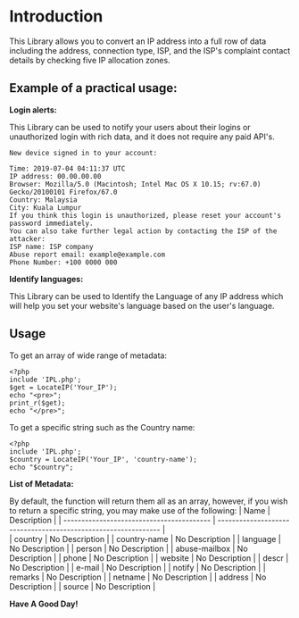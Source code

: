 # Introduction

This Library allows you to convert an IP address into a full row of data including the address, connection type, ISP, and the ISP's complaint contact details by checking five IP allocation zones.

Example of a practical usage:
------------------------------------------
**Login alerts:**

This Library can be used to notify your users about their logins or unauthorized login with rich data, and it does not require any paid API's.

```
New device signed in to your account:

Time: 2019-07-04 04:11:37 UTC
IP address: 00.00.00.00
Browser: Mozilla/5.0 (Macintosh; Intel Mac OS X 10.15; rv:67.0) Gecko/20100101 Firefox/67.0
Country: Malaysia
City: Kuala Lumpur
If you think this login is unauthorized, please reset your account's password immediately. 
You can also take further legal action by contacting the ISP of the attacker:
ISP name: ISP company
Abuse report email: example@example.com
Phone Number: +100 0000 000
```
**Identify languages:**

This Library can be used to Identify the Language of any IP address which will help you set your website's language based on the user's language.

Usage
------------------------------------------
To get an array of wide range of metadata:
```
<?php 
include 'IPL.php';
$get = LocateIP('Your_IP');
echo "<pre>";
print_r($get);
echo "</pre>";
```
To get a specific string such as the Country name:
```
<?php 
include 'IPL.php';
$country = LocateIP('Your_IP', 'country-name');
echo "$country";
```
**List of Metadata:**

By default, the function will return them all as an array, however, if you wish to return a specific string, you may make use of the following:
| Name                                   | Description        |
| ----------------------------------------- | -------------------------------------------------------------- |    
| country                                   | No Description        |
| country-name                                   | No Description        |
| language                                   | No Description        |
| person                                   | No Description        |
| abuse-mailbox                                   | No Description        |
| phone                                   | No Description        |
| website                                   | No Description        |
| descr                                   | No Description        |
| e-mail                                   | No Description        |
| notify                                   | No Description        |
| remarks                                   | No Description        |
| netname                                   | No Description        |
| address                                   | No Description        |
| source                                   | No Description        |


**Have A Good Day!**
